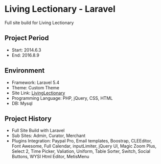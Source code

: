 Living Lectionary - Laravel
===================================
Full site build for Living Lectionary
  
Project Period
----------------------
- Start: 2014.6.3
- End: 2016.8.9

## Environment
- Framework: Laravel 5.4
- Theme: Custom Theme
- Site Link: [LivingLectionary](https://www.thisweaffirm.org/living_lectionary)
- Programming Language: PHP, jQuery, CSS, HTML
- DB: Mysql

## Project History
- Full Site Build with Laravel
- Sub Sites: Admin, Curator, Merchant
- Plugins Integration: Paypal Pro, Email templates, Boostrap, CLEEditor, Font Awesome, Full Calendar, inputLimiter, jQuery UI, Magic Zoom Plus, Select 2, Time Picker, Valiation, Uniform, Table Sorter, Switch, Social Buttons, WYSI Html Editor, MetisMenu
